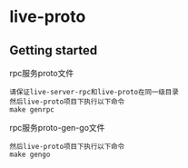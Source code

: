 # live-proto



## Getting started

rpc服务proto文件

```shell
请保证live-server-rpc和live-proto在同一级目录
然后live-proto项目下执行以下命令
make genrpc
```


rpc服务proto-gen-go文件

```shell
然后live-proto项目下执行以下命令
make gengo
```
